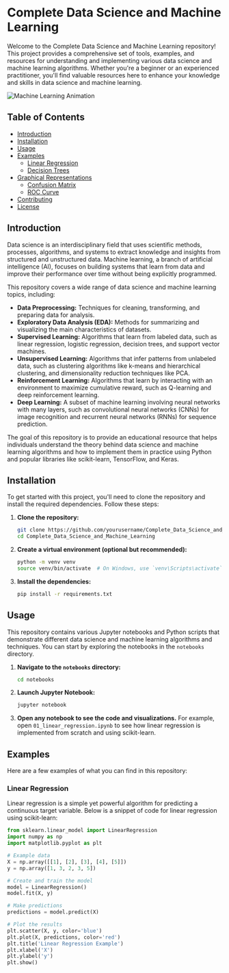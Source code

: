 # Complete Data Science and Machine Learning

Welcome to the Complete Data Science and Machine Learning repository! This project provides a comprehensive set of tools, examples, and resources for understanding and implementing various data science and machine learning algorithms. Whether you're a beginner or an experienced practitioner, you'll find valuable resources here to enhance your knowledge and skills in data science and machine learning.

![Machine Learning Animation](https://example.com/machine_learning_animation.gif)

## Table of Contents
- [Introduction](#introduction)
- [Installation](#installation)
- [Usage](#usage)
- [Examples](#examples)
  - [Linear Regression](#linear-regression)
  - [Decision Trees](#decision-trees)
- [Graphical Representations](#graphical-representations)
  - [Confusion Matrix](#confusion-matrix)
  - [ROC Curve](#roc-curve)
- [Contributing](#contributing)
- [License](#license)

## Introduction

Data science is an interdisciplinary field that uses scientific methods, processes, algorithms, and systems to extract knowledge and insights from structured and unstructured data. Machine learning, a branch of artificial intelligence (AI), focuses on building systems that learn from data and improve their performance over time without being explicitly programmed.

This repository covers a wide range of data science and machine learning topics, including:

- **Data Preprocessing:** Techniques for cleaning, transforming, and preparing data for analysis.
- **Exploratory Data Analysis (EDA):** Methods for summarizing and visualizing the main characteristics of datasets.
- **Supervised Learning:** Algorithms that learn from labeled data, such as linear regression, logistic regression, decision trees, and support vector machines.
- **Unsupervised Learning:** Algorithms that infer patterns from unlabeled data, such as clustering algorithms like k-means and hierarchical clustering, and dimensionality reduction techniques like PCA.
- **Reinforcement Learning:** Algorithms that learn by interacting with an environment to maximize cumulative reward, such as Q-learning and deep reinforcement learning.
- **Deep Learning:** A subset of machine learning involving neural networks with many layers, such as convolutional neural networks (CNNs) for image recognition and recurrent neural networks (RNNs) for sequence prediction.

The goal of this repository is to provide an educational resource that helps individuals understand the theory behind data science and machine learning algorithms and how to implement them in practice using Python and popular libraries like scikit-learn, TensorFlow, and Keras.

## Installation

To get started with this project, you'll need to clone the repository and install the required dependencies. Follow these steps:

1. **Clone the repository:**
    ```bash
    git clone https://github.com/yourusername/Complete_Data_Science_and_Machine_Learning.git
    cd Complete_Data_Science_and_Machine_Learning
    ```

2. **Create a virtual environment (optional but recommended):**
    ```bash
    python -m venv venv
    source venv/bin/activate  # On Windows, use `venv\Scripts\activate`
    ```

3. **Install the dependencies:**
    ```bash
    pip install -r requirements.txt
    ```

## Usage

This repository contains various Jupyter notebooks and Python scripts that demonstrate different data science and machine learning algorithms and techniques. You can start by exploring the notebooks in the `notebooks` directory.

1. **Navigate to the `notebooks` directory:**
    ```bash
    cd notebooks
    ```

2. **Launch Jupyter Notebook:**
    ```bash
    jupyter notebook
    ```

3. **Open any notebook to see the code and visualizations.**
    For example, open `01_linear_regression.ipynb` to see how linear regression is implemented from scratch and using scikit-learn.

## Examples

Here are a few examples of what you can find in this repository:

### Linear Regression

Linear regression is a simple yet powerful algorithm for predicting a continuous target variable. Below is a snippet of code for linear regression using scikit-learn:

```python
from sklearn.linear_model import LinearRegression
import numpy as np
import matplotlib.pyplot as plt

# Example data
X = np.array([[1], [2], [3], [4], [5]])
y = np.array([1, 3, 2, 3, 5])

# Create and train the model
model = LinearRegression()
model.fit(X, y)

# Make predictions
predictions = model.predict(X)

# Plot the results
plt.scatter(X, y, color='blue')
plt.plot(X, predictions, color='red')
plt.title('Linear Regression Example')
plt.xlabel('X')
plt.ylabel('y')
plt.show()
